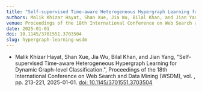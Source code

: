 ```yaml
---
title: "Self-supervised Time-aware Heterogeneous Hypergraph Learning for Dynamic Graph-level Classification"
authors: Malik Khizar Hayat, Shan Xue, Jia Wu, Bilal Khan, and Jian Yang
venue: Proceedings of the 18th International Conference on Web Search and Data Mining (WSDM)
date: 2025-01-01
doi: 10.1145/3701551.3703504
slug: hypergraph-learning-wsdm
---
```


- Malik Khizar Hayat, Shan Xue, Jia Wu, Bilal Khan, and Jian Yang, "Self-supervised Time-aware Heterogeneous Hypergraph Learning for Dynamic Graph-level Classification.", Proceedings of the 18th International Conference on Web Search and Data Mining (WSDM), vol. , pp. 213-221, 2025-01-01. [doi: 10.1145/3701551.3703504](10.1145/3701551.3703504)
